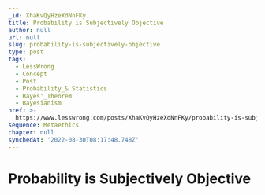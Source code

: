 ```yaml
---
_id: XhaKvQyHzeXdNnFKy
title: Probability is Subjectively Objective
author: null
url: null
slug: probability-is-subjectively-objective
type: post
tags:
  - LessWrong
  - Concept
  - Post
  - Probability_& Statistics
  - Bayes'_Theorem
  - Bayesianism
href: >-
  https://www.lesswrong.com/posts/XhaKvQyHzeXdNnFKy/probability-is-subjectively-objective
sequence: Metaethics
chapter: null
synchedAt: '2022-08-30T08:17:48.748Z'
---
```

# Probability is Subjectively Objective


